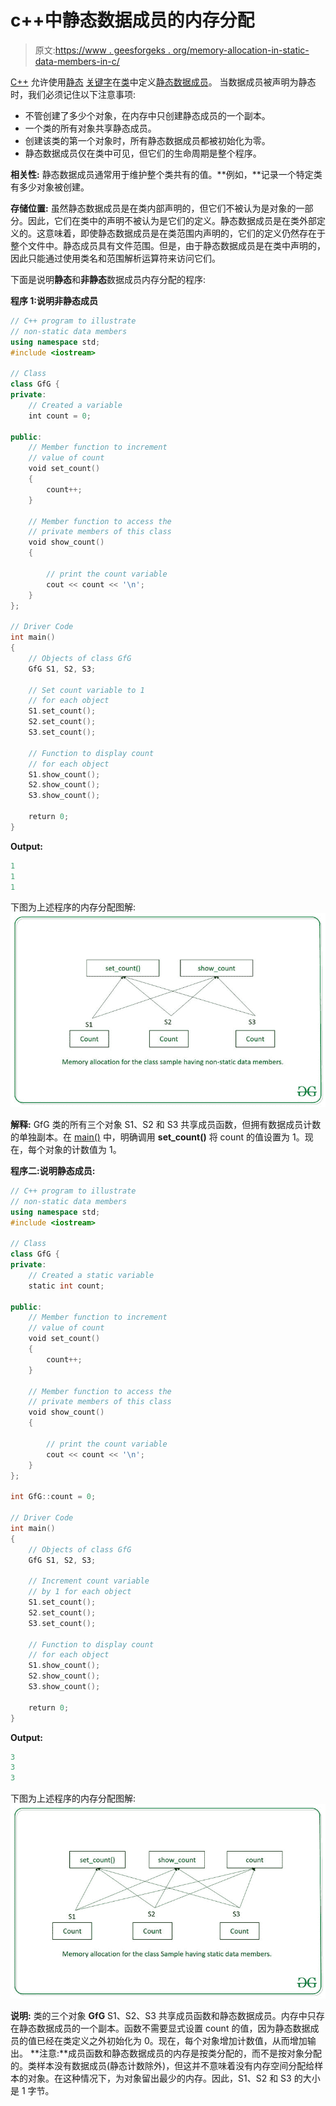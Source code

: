 # c++中静态数据成员的内存分配

> 原文:[https://www . geesforgeks . org/memory-allocation-in-static-data-members-in-c/](https://www.geeksforgeeks.org/memory-allocation-in-static-data-members-in-c/)

[C++](https://www.geeksforgeeks.org/c-plus-plus/) 允许使用[静态](https://www.geeksforgeeks.org/static-variables-in-c/) [关键字](https://www.geeksforgeeks.org/variables-and-keywords-in-c/)在[类](https://www.geeksforgeeks.org/c-classes-and-objects/)中定义[静态数据成员](https://www.geeksforgeeks.org/static-data-members-c/)。
当数据成员被声明为静态时，我们必须记住以下注意事项:

*   不管创建了多少个对象，在内存中只创建静态成员的一个副本。
*   一个类的所有对象共享静态成员。
*   创建该类的第一个对象时，所有静态数据成员都被初始化为零。
*   静态数据成员仅在类中可见，但它们的生命周期是整个程序。

**相关性:**
静态数据成员通常用于维护整个类共有的值。**例如，**记录一个特定类有多少对象被创建。

**存储位置:**
虽然静态数据成员是在类内部声明的，但它们不被认为是对象的一部分。因此，它们在类中的声明不被认为是它们的定义。静态数据成员是在类外部定义的。这意味着，即使静态数据成员是在类范围内声明的，它们的定义仍然存在于整个文件中。静态成员具有文件范围。但是，由于静态数据成员是在类中声明的，因此只能通过使用类名和范围解析运算符来访问它们。

下面是说明**静态**和**非静态**数据成员内存分配的程序:

**程序 1:说明非静态成员**

```cpp
// C++ program to illustrate
// non-static data members
using namespace std;
#include <iostream>

// Class
class GfG {
private:
    // Created a variable
    int count = 0;

public:
    // Member function to increment
    // value of count
    void set_count()
    {
        count++;
    }

    // Member function to access the
    // private members of this class
    void show_count()
    {

        // print the count variable
        cout << count << '\n';
    }
};

// Driver Code
int main()
{
    // Objects of class GfG
    GfG S1, S2, S3;

    // Set count variable to 1
    // for each object
    S1.set_count();
    S2.set_count();
    S3.set_count();

    // Function to display count
    // for each object
    S1.show_count();
    S2.show_count();
    S3.show_count();

    return 0;
}
```

**Output:**

```cpp
1
1
1

```

下图为上述程序的内存分配图解:
[![](img/3d502d511e51ca686dd32162bf1a3e34.png)](https://media.geeksforgeeks.org/wp-content/uploads/20200602114045/non-static.jpg)

**解释:**
GfG 类的所有三个对象 S1、S2 和 S3 共享成员函数，但拥有数据成员计数的单独副本。在 [main()](https://www.geeksforgeeks.org/executing-main-in-c-behind-the-scene/) 中，明确调用 **set_count()** 将 count 的值设置为 1。现在，每个对象的计数值为 1。

**程序二:说明静态成员:**

```cpp
// C++ program to illustrate
// non-static data members
using namespace std;
#include <iostream>

// Class
class GfG {
private:
    // Created a static variable
    static int count;

public:
    // Member function to increment
    // value of count
    void set_count()
    {
        count++;
    }

    // Member function to access the
    // private members of this class
    void show_count()
    {

        // print the count variable
        cout << count << '\n';
    }
};

int GfG::count = 0;

// Driver Code
int main()
{
    // Objects of class GfG
    GfG S1, S2, S3;

    // Increment count variable
    // by 1 for each object
    S1.set_count();
    S2.set_count();
    S3.set_count();

    // Function to display count
    // for each object
    S1.show_count();
    S2.show_count();
    S3.show_count();

    return 0;
}
```

**Output:**

```cpp
3
3
3

```

下图为上述程序的内存分配图解:
[![](img/c977ba343e7acb4357fc031b8827cf9c.png)](https://media.geeksforgeeks.org/wp-content/uploads/20200602114521/static.jpg)

**说明:**
类的三个对象 **GfG** S1、S2、S3 共享成员函数和静态数据成员。内存中只存在静态数据成员的一个副本。函数不需要显式设置 count 的值，因为静态数据成员的值已经在类定义之外初始化为 0。现在，每个对象增加计数值，从而增加输出。
**注意:**成员函数和静态数据成员的内存是按类分配的，而不是按对象分配的。类样本没有数据成员(静态计数除外)，但这并不意味着没有内存空间分配给样本的对象。在这种情况下，为对象留出最少的内存。因此，S1、S2 和 S3 的大小是 1 字节。